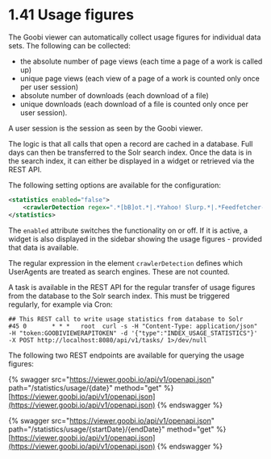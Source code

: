 # 1.41 Usage figures

The Goobi viewer can automatically collect usage figures for individual data sets. The following can be collected:

* the absolute number of page views (each time a page of a work is called up)&#x20;
* unique page views (each view of a page of a work is counted only once per user session)&#x20;
* absolute number of downloads (each download of a file)&#x20;
* unique downloads (each download of a file is counted only once per user session).

A user session is the session as seen by the Goobi viewer.&#x20;

The logic is that all calls that open a record are cached in a database. Full days can then be transferred to the Solr search index. Once the data is in the search index, it can either be displayed in a widget or retrieved via the REST API.

The following setting options are available for the configuration:

```xml
<statistics enabled="false">
    <crawlerDetection regex=".*[bB]ot.*|.*Yahoo! Slurp.*|.*Feedfetcher-Google.*|.*Apache-HttpClient.*|.*[Ss]pider.*|.*[Cc]rawler.*|.*nagios.*|.*Yandex.*" />
</statistics>
```

The `enabled` attribute switches the functionality on or off. If it is active, a widget is also displayed in the sidebar showing the usage figures - provided that data is available.&#x20;

The regular expression in the element `crawlerDetection` defines which UserAgents are treated as search engines. These are not counted.&#x20;

A task is available in the REST API for the regular transfer of usage figures from the database to the Solr search index. This must be triggered regularly, for example via Cron:

```
## This REST call to write usage statistics from database to Solr
#45 0       * * *   root  curl -s -H "Content-Type: application/json" -H "token:GOOBIVIEWERAPITOKEN" -d '{"type":"INDEX_USAGE_STATISTICS"}' -X POST http://localhost:8080/api/v1/tasks/ 1>/dev/null
```

The following two REST endpoints are available for querying the usage figures:

{% swagger src="https://viewer.goobi.io/api/v1/openapi.json" path="/statistics/usage/{date}" method="get" %}
[https://viewer.goobi.io/api/v1/openapi.json](https://viewer.goobi.io/api/v1/openapi.json)
{% endswagger %}

{% swagger src="https://viewer.goobi.io/api/v1/openapi.json" path="/statistics/usage/{startDate}/{endDate}" method="get" %}
[https://viewer.goobi.io/api/v1/openapi.json](https://viewer.goobi.io/api/v1/openapi.json)
{% endswagger %}
